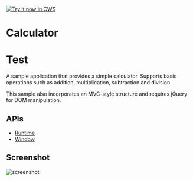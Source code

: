 <a target="_blank" href="https://chrome.google.com/webstore/detail/pelimflkpjiicnajdjcmekpioacmahkh">![Try it now in CWS](https://raw.github.com/GoogleChrome/chrome-app-samples/master/tryitnowbutton.png "Click here to install this sample from the Chrome Web Store")</a>


# Calculator
# Test

A sample application that provides a simple calculator. Supports basic operations
such as addition, multiplication, subtraction and division.

This sample also incorporates an MVC-style structure and requires jQuery for
DOM manipulation.

## APIs

* [Runtime](http://developer.chrome.com/apps/app.runtime.html)
* [Window](http://developer.chrome.com/apps/app.window.html)

     
## Screenshot
![screenshot](https://raw.github.com/GoogleChrome/chrome-app-samples/master/calculator/assets/screenshot_1280_800.png)

